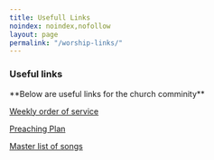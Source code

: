```yaml
---
title: Usefull Links
noindex: noindex,nofollow
layout: page
permalink: "/worship-links/"
---
```


<div class="col-lg-12 text-normal">
<h3>Useful links</h3>
**Below are useful links for the church comminity**

<a href='https://docs.google.com/document/d/1ppBBnu8IjOfGzRMKdI06MKlpyPkNzqz7VOyAcBUM_Ys/edit?usp=sharing'>Weekly order of service</a>

<a href='https://docs.google.com/document/d/14Nx-jXcwMc3a35GxqmeF0BX785l61_2ByyWMOF2Kh5E/edit?usp=sharing'>Preaching Plan</a>

<a href='https://docs.google.com/spreadsheets/d/1zbhIrMK_Asw-M8NYOXWS5SCh4odro964lndWQTlkMGI/edit?usp=sharing'>Master list of songs</a>


</div>